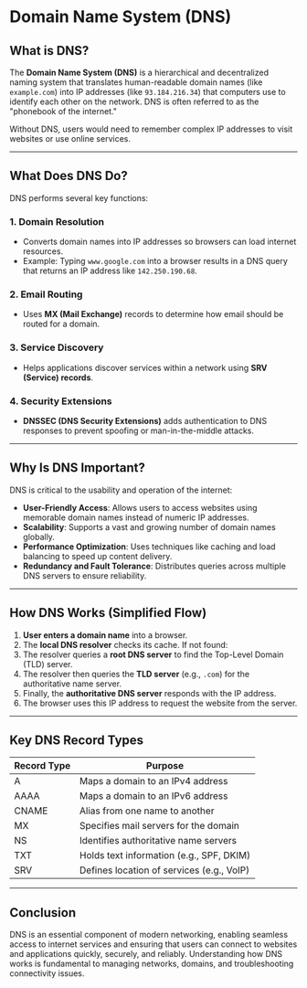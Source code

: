 # Domain Name System (DNS)

## What is DNS?

The **Domain Name System (DNS)** is a hierarchical and decentralized naming system that translates human-readable domain names (like `example.com`) into IP addresses (like `93.184.216.34`) that computers use to identify each other on the network. DNS is often referred to as the "phonebook of the internet."

Without DNS, users would need to remember complex IP addresses to visit websites or use online services.

---

## What Does DNS Do?

DNS performs several key functions:

### 1. **Domain Resolution**
   - Converts domain names into IP addresses so browsers can load internet resources.
   - Example: Typing `www.google.com` into a browser results in a DNS query that returns an IP address like `142.250.190.68`.

### 2. **Email Routing**
   - Uses **MX (Mail Exchange)** records to determine how email should be routed for a domain.

### 3. **Service Discovery**
   - Helps applications discover services within a network using **SRV (Service) records**.

### 4. **Security Extensions**
   - **DNSSEC (DNS Security Extensions)** adds authentication to DNS responses to prevent spoofing or man-in-the-middle attacks.

---

## Why Is DNS Important?

DNS is critical to the usability and operation of the internet:

- **User-Friendly Access**: Allows users to access websites using memorable domain names instead of numeric IP addresses.
- **Scalability**: Supports a vast and growing number of domain names globally.
- **Performance Optimization**: Uses techniques like caching and load balancing to speed up content delivery.
- **Redundancy and Fault Tolerance**: Distributes queries across multiple DNS servers to ensure reliability.

---

## How DNS Works (Simplified Flow)

1. **User enters a domain name** into a browser.
2. The **local DNS resolver** checks its cache. If not found:
3. The resolver queries a **root DNS server** to find the Top-Level Domain (TLD) server.
4. The resolver then queries the **TLD server** (e.g., `.com`) for the authoritative name server.
5. Finally, the **authoritative DNS server** responds with the IP address.
6. The browser uses this IP address to request the website from the server.

---

## Key DNS Record Types

| Record Type | Purpose                               |
|-------------|----------------------------------------|
| A           | Maps a domain to an IPv4 address       |
| AAAA        | Maps a domain to an IPv6 address       |
| CNAME       | Alias from one name to another         |
| MX          | Specifies mail servers for the domain  |
| NS          | Identifies authoritative name servers  |
| TXT         | Holds text information (e.g., SPF, DKIM)|
| SRV         | Defines location of services (e.g., VoIP)|

---

## Conclusion

DNS is an essential component of modern networking, enabling seamless access to internet services and ensuring that users can connect to websites and applications quickly, securely, and reliably. Understanding how DNS works is fundamental to managing networks, domains, and troubleshooting connectivity issues.

